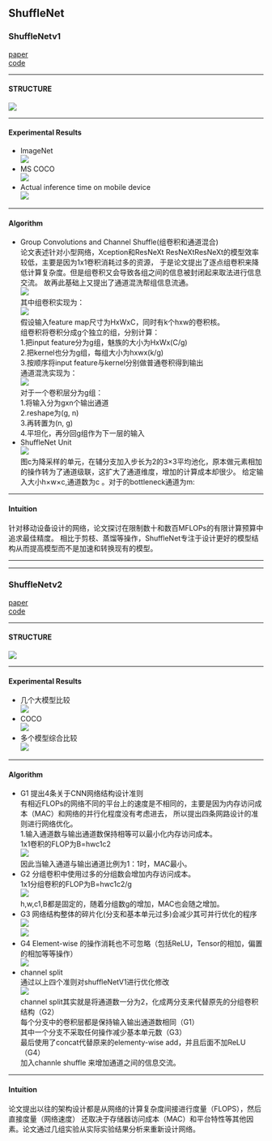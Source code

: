 ## ShuffleNet
### ShuffleNetv1
[paper](https://arxiv.org/pdf/1707.01083.pdf)  
[code](https://github.com/pytorch/vision)  

---
#### STRUCTURE
![](src/Structure_0.png)  

---
#### Experimental Results
* ImageNet  
![](src/ER_0.png)  
* MS COCO  
![](src/ER_1.png)  
* Actual inference time on mobile device  
![](src/ER_2.png)

---
#### Algorithm
* Group Convolutions and Channel Shuffle(组卷积和通道混合)  
论文表述针对小型网络，Xception和ResNeXt ResNeXtResNeXt的模型效率较低，主要是因为1x1卷积消耗过多的资源，
于是论文提出了逐点组卷积来降低计算复杂度。但是组卷积又会导致各组之间的信息被封闭起来取法进行信息交流。
故再此基础上又提出了通道混洗帮组信息流通。  
![](src/Oth_0.png)  
其中组卷积实现为：  
![](src/Oth_3.png)  
假设输入feature map尺寸为HxWxC，同时有k个hxw的卷积核。  
组卷积将卷积分成g个独立的组，分别计算：  
1.把input feature分为g组，魅族的大小为HxWx(C/g)  
2.把kernel也分为g组，每组大小为hxwx(k/g)  
3.按顺序将input feature与kernel分别做普通卷积得到输出      
通道混洗实现为：  
![](src/Oth_2.png)  
对于一个卷积层分为g组：  
1.将输入分为gxn个输出通道  
2.reshape为(g, n)  
3.再转置为(n, g)  
4.平坦化，再分回g组作为下一层的输入
* ShuffleNet Unit  
![](src/Oth_1.png)  
图c为降采样的单元，在辅分支加入步长为2的3×3平均池化，原本做元素相加的操作转为了通道级联，这扩大了通道维度，增加的计算成本却很少。
给定输入大小h×w×c,通道数为c 。对于的bottleneck通道为m:

---
#### Intuition  
针对移动设备设计的网络，论文探讨在限制数十和数百MFLOPs的有限计算预算中追求最佳精度。
相比于剪枝、蒸馏等操作，ShuffleNet专注于设计更好的模型结构从而提高模型而不是加速和转换现有的模型。

---
---
### ShuffleNetv2
[paper](https://arxiv.org/abs/1807.11164.pdf)  
[code](https://github.com/pytorch/vision) 

---
#### STRUCTURE
![](src/Structure_1.png)

---
#### Experimental Results
* 几个大模型比较  
![](src/ER_3.png)  
* COCO  
![](src/ER_4.png)  
* 多个模型综合比较  
![](src/ER_5.png)

---
#### Algorithm  
* G1 提出4条关于CNN网络结构设计准则  
有相近FLOPs的网络不同的平台上的速度是不相同的，主要是因为内存访问成本（MAC）和网络的并行化程度没有考虑进去，
所以提出四条网路设计的准则进行网络优化。  
1.输入通道数与输出通道数保持相等可以最小化内存访问成本。  
1x1卷积的FLOP为B=hwc1c2  
![](src/Oth_4.jpg)  
因此当输入通道与输出通道比例为1：1时，MAC最小。  
* G2 分组卷积中使用过多的分组数会增加内存访问成本。  
1x1分组卷积的FLOP为B=hwc1c2/g  
![](src/Oth_5.png)  
h,w,c1,B都是固定的，随着分组数g的增加，MAC也会随之增加。  
* G3 网络结构整体的碎片化(分支和基本单元过多)会减少其可并行优化的程序  
![](src/Oth_6.png)  
![](src/Oth_7.png)
* G4 Element-wise 的操作消耗也不可忽略（包括ReLU，Tensor的相加，偏置的相加等等操作）  
![](src/Oth_8.png)  
* channel split  
通过以上四个准则对shuffleNetV1进行优化修改  
![](src/Oth_9.png)  
channel split其实就是将通道数一分为2，化成两分支来代替原先的分组卷积结构（G2）  
每个分支中的卷积层都是保持输入输出通道数相同（G1）  
其中一个分支不采取任何操作减少基本单元数（G3）  
最后使用了concat代替原来的elementy-wise add，并且后面不加ReLU（G4）  
加入channle shuffle 来增加通道之间的信息交流。  

---
#### Intuition
论文提出以往的架构设计都是从网络的计算复杂度间接进行度量（FLOPS），然后直接度量（网络速度）
还取决于存储器访问成本（MAC）和平台特性等其他因素。论文通过几组实验从实际实验结果分析来重新设计网络。